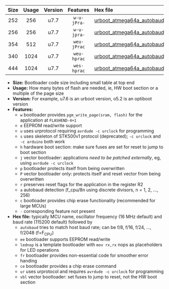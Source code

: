 |Size|Usage|Version|Features|Hex file|
|:-:|:-:|:-:|:-:|:--|
|252|256|u7.7|`w-u-jPra-`|[urboot_atmega64a_autobaud_lednop_ur_vbl.hex](https://raw.githubusercontent.com/stefanrueger/urboot.hex/main/mcus/atmega64a/autobaud/urboot_atmega64a_autobaud_lednop_ur_vbl.hex)|
|256|256|u7.7|`w-u-jpra-`|[urboot_atmega64a_autobaud_lednop_fr_ur_vbl.hex](https://raw.githubusercontent.com/stefanrueger/urboot.hex/main/mcus/atmega64a/autobaud/urboot_atmega64a_autobaud_lednop_fr_ur_vbl.hex)|
|354|512|u7.7|`weu-jPrac`|[urboot_atmega64a_autobaud_ee_lednop_fr_ce_ur_vbl.hex](https://raw.githubusercontent.com/stefanrueger/urboot.hex/main/mcus/atmega64a/autobaud/urboot_atmega64a_autobaud_ee_lednop_fr_ce_ur_vbl.hex)|
|340|1024|u7.7|`weu-hprac`|[urboot_atmega64a_autobaud_ee_lednop_fr_ce_ur.hex](https://raw.githubusercontent.com/stefanrueger/urboot.hex/main/mcus/atmega64a/autobaud/urboot_atmega64a_autobaud_ee_lednop_fr_ce_ur.hex)|
|444|1024|u7.7|`wes-hprac`|[urboot_atmega64a_autobaud_ee_lednop_fr_ce.hex](https://raw.githubusercontent.com/stefanrueger/urboot.hex/main/mcus/atmega64a/autobaud/urboot_atmega64a_autobaud_ee_lednop_fr_ce.hex)|

- **Size:** Bootloader code size including small table at top end
- **Usage:** How many bytes of flash are needed, ie, HW boot section or a multiple of the page size
- **Version:** For example, u7.6 is an urboot version, o5.2 is an optiboot version
- **Features:**
  + `w` bootloader provides `pgm_write_page(sram, flash)` for the application at `FLASHEND-4+1`
  + `e` EEPROM read/write support
  + `u` uses urprotocol requiring `avrdude -c urclock` for programming
  + `s` uses skeleton of STK500v1 protocol (deprecated); `-c urclock` and `-c arduino` both work
  + `h` hardware boot section: make sure fuses are set for reset to jump to boot section
  + `j` vector bootloader: applications *need to be patched externally*, eg, using `avrdude -c urclock`
  + `p` bootloader protects itself from being overwritten
  + `P` vector bootloader only: protects itself and reset vector from being overwritten
  + `r` preserves reset flags for the application in the register R2
  + `a` autobaud detection (f_cpu/8n using discrete divisors, n = 1, 2, ..., 256)
  + `c` bootloader provides chip erase functionality (recommended for large MCUs)
  + `-` corresponding feature not present
- **Hex file:** typically MCU name, oscillator frequency (16 MHz default) and baud rate (115200 default) followed by
  + `autobaud` tries to match host baud rate; can be f/8, f/16, f/24, ..., f/2048 (f=F<sub>CPU</sub>)
  + `ee` bootloader supports EEPROM read/write
  + `lednop` is a template bootloader with `mov rx,rx` nops as placeholders for LED operations
  + `fr` bootloader provides non-essential code for smoother error handing
  + `ce` bootloader provides a chip erase command
  + `ur` uses urprotocol and requires `avrdude -c urclock` for programming
  + `vbl` vector bootloader: set fuses to jump to reset, not the HW boot section
